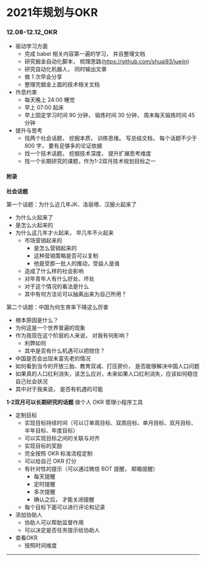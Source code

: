 # 2021年规划与OKR

### 12.08-12.12_OKR

- 驱动学习方面
    - 完成 babel 相关内容第一遍的学习， 并且整理文档
    - 研究掘金自动化脚本， 梳理思路(https://github.com/shuai93/juejin)
    - 研究自动化机器人， 同时输出文章
    - 做 1 次早会分享
    - 整理完掘金上面的技术相关文档
- 作息约束
    - 每天晚上 24:00 睡觉
    - 早上 07:00 起床
    - 早上固定学习时间 90 分钟， 锻炼时间 30 分钟， 周末每天锻炼时间 45 分钟
- 提升与思考
    - 找两个社会话题， 挖掘本质， 训练思维。 写总结文档， 每个话题不少于 800 字， 要有足够多的论证依据
    - 找一个技术话题， 挖掘技术深度， 提升扩展思考维度
    - 找一个长期研究的课题，作为1-2双月技术规划目标之一

#### 附录

**社会话题**

第一个话题：为什么近几年JK、洛丽塔、汉服火起来了

- 为什么火起来了
- 是怎么火起来的
- 为什么这几年才火起来， 早几年不火起来
    - 市场营销起来的
        - 是怎么营销起来的
        - 这种营销策略是否可以复制
        - 他是受那一批人的推动，受益人是谁
    - 造成了什么样的社会影响
    - 对年青年人有什么好处、坏处
    - 对于这个情况的看法是什么
    - 其中有何方法论可以抽离出来为自己所用？

第二个话题：中国为何生育率下降这么厉害

- 根本原因是什么？
- 为何这是一个世界普遍的现象
- 作为我现在这个阶层的人来说， 对我有何影响？
    - 利弊如何
    - 其中是否有什么机遇可以把控住？
- 中国是否会出现未富先老的情况
- 如何看到当今的开放三胎、教育双减、打压房价， 是否能够解决中国人口问题
- 如果真的人口红利消失，该怎么应对，未来如果人口红利消失，应该如何稳住自己社会状况
- 其中对于我来说， 是否有机遇的可能

**1-2双月可以长期研究的话题**
做个人 OKR 管理小程序工具

- 定制目标
    - 实现目标持续时间（可以订单周目标、双周目标、单月目标、双月目标、半年目标、年度目标）
    - 可以实现目标之间的关联与对齐
    - 实现目标的奖励
    - 完全按照 OKR 标准流程定制
    - 可以给自己 OKR 打分
    - 有针对性的提示（可以通过微信 BOT 提醒， 邮箱提醒）
        - 每天提醒
        - 定时提醒
        - 多次提醒
        - 确认之后， 才能关闭提醒
    - 每个目标下面可以进行评论和记录
- 添加协助人
    - 协助人可以帮助监督作用
    - 可以决定是否任务提示给协助人
- 查看OKR
    - 按照时间维度


-------------
